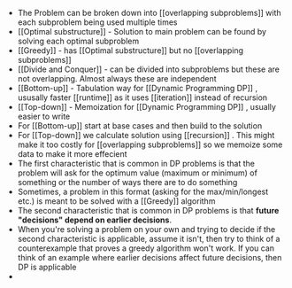 * The Problem can be broken down into [[overlapping subproblems]] with each subproblem being used multiple times
* [[Optimal substructure]] - Solution to main problem can be found by solving each optimal subproblem
* [[Greedy]] - has [[Optimal substructure]]  but no [[overlapping subproblems]]
* [[Divide and Conquer]] - can be divided into subproblems but these are not overlapping. Almost always these are independent
* [[Bottom-up]] - Tabulation way for [[Dynamic Programming DP]] , ususally faster [[runtime]] as it uses [[iteration]] instead of recursion
* [[Top-down]] - Memoization for [[Dynamic Programming DP]] , usually easier to write
* For [[Bottom-up]] start at base cases and then build to the solution
* For [[Top-down]] we calculate solution using [[recursion]] . This might make it too costly for [[overlapping subproblems]] so we memoize some data to make it more effecient
* The first characteristic that is common in DP problems is that the problem will ask for the optimum value (maximum or minimum) of something or the number of ways there are to do something
* Sometimes, a problem in this format (asking for the max/min/longest etc.) is meant to be solved with a [[Greedy]] algorithm
* The second characteristic that is common in DP problems is that **future "decisions" depend on earlier decisions**.
* When you're solving a problem on your own and trying to decide if the second characteristic is applicable, assume it isn't, then try to think of a counterexample that proves a greedy algorithm won't work. If you can think of an example where earlier decisions affect future decisions, then DP is applicable
* 